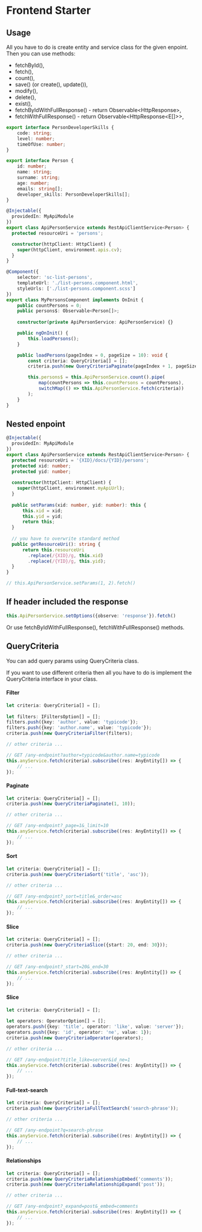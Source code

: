 # Frontend Starter

## Usage
   All you have to do is create entity and service class for the given enpoint. Then you can use methods:
   
   * fetchById(),  
   * fetch(),  
   * count(),  
   * save() (or create(), update()),  
   * modify(),  
   * delete(),  
   * exist(),  
   * fetchByIdWithFullResponse()  - return Observable<HttpResponse<E>>,   
   * fetchWithFullResponse()  - return Observable<HttpResponse<E[]>>,   

 ```typescript
 export interface PersonDeveloperSkills {
     code: string;
     level: number;
     timeOfUse: number;
 }
 
 export interface Person {
     id: number;
     name: string;
     surname: string;
     age: number;
     emails: string[];
     developer_skills: PersonDeveloperSkills[];
 }
 ```

```typescript
@Injectable({
  providedIn: MyApiModule
})
export class ApiPersonService extends RestApiClientService<Person> {
  protected resourceUri = 'persons';

  constructor(httpClient: HttpClient) {
    super(httpClient, environment.apis.cv);
  }
}
```

```typescript
@Component({
    selector: 'sc-list-persons',
    templateUrl: './list-persons.component.html',
    styleUrls: ['./list-persons.component.scss']
})
export class MyPersonsComponent implements OnInit {
    public countPersons = 0;
    public persons$: Observable<Person[]>;
    
    constructor(private ApiPersonService: ApiPersonService) {}

    public ngOnInit() {
        this.loadPersons();
    }

    public loadPersons(pageIndex = 0, pageSize = 10): void {
        const criteria: QueryCriteria[] = [];
        criteria.push(new QueryCriteriaPaginate(pageIndex + 1, pageSize));

        this.persons$ = this.ApiPersonService.count().pipe(
            map(countPersons => this.countPersons = countPersons),
            switchMap(() => this.ApiPersonService.fetch(criteria))
        );
    }
}
```

## Nested enpoint

```typescript
@Injectable({
  providedIn: MyApiModule
})
export class ApiPersonService extends RestApiClientService<Person> {
  protected resourceUri = '{XID}/docs/{YID}/persons';
  protected xid: number;
  protected yid: number;
  
  constructor(httpClient: HttpClient) {
    super(httpClient, environment.myApiUrl);
  }
  
  public setParams(xid: number, yid: number): this {
      this.xid = xid;
      this.yid = yid;
      return this;
  }
  
  // you have to overwrite standard method
  public getResourceUri(): string {
      return this.resourceUri
        .replace(/{XID}/g, this.xid)
        .replace(/{YID}/g, this.yid);
  }
}

// this.ApiPersonService.setParams(1, 2).fetch()
```
## If header included the response

```typescript
this.ApiPersonService.setOptions({observe: 'response'}).fetch()
```

Or use fetchByIdWithFullResponse(), fetchWithFullResponse() methods.

## QueryCriteria

You can add query params using QueryCriteria class.

If you want to use different criteria then all you have to do is 
implement the QueryCriteria interface in your class.


#### Filter ####

```typescript
let criteria: QueryCriteria[] = [];
    
let filters: IFiltersOption[] = []; 
filters.push({key: 'author', value: 'typicode'});
filters.push({key: 'author.name', value: 'typicode'});
criteria.push(new QueryCriteriaFilter(filters);

// other criteria ...

// GET /any-endpoint?author=typicode&author.name=typicode
this.anyService.fetch(criteria).subscribe((res: AnyEntity[]) => {
    // ...
});
```

#### Paginate ####

```typescript
let criteria: QueryCriteria[] = [];
criteria.push(new QueryCriteriaPaginate(1, 10));

// other criteria ...

// GET /any-endpoint?_page=1&_limit=10
this.anyService.fetch(criteria).subscribe((res: AnyEntity[]) => {
    // ...
});
```
#### Sort ####

```typescript
let criteria: QueryCriteria[] = [];
criteria.push(new QueryCriteriaSort('title', 'asc'));

// other criteria ...

// GET /any-endpoint?_sort=title&_order=asc
this.anyService.fetch(criteria).subscribe((res: AnyEntity[]) => {
    // ...
});
```

#### Slice #### 

```typescript
let criteria: QueryCriteria[] = [];
criteria.push(new QueryCriteriaSlice({start: 20, end: 30}));

// other criteria ...

// GET /any-endpoint?_start=20&_end=30
this.anyService.fetch(criteria).subscribe((res: AnyEntity[]) => {
    // ...
});
```

#### Slice #### 

```typescript
let criteria: QueryCriteria[] = [];
    
let operators: OperatorOption[] = []; 
operators.push({key: 'title', operator: 'like', value: 'server'});
operators.push({key: 'id', operator: 'ne', value: 1});
criteria.push(new QueryCriteriaOperator(operators);

// other criteria ...

// GET /any-endpoint?title_like=server&id_ne=1
this.anyService.fetch(criteria).subscribe((res: AnyEntity[]) => {
    // ...
});
```

#### Full-text-search #### 

```typescript
let criteria: QueryCriteria[] = [];
criteria.push(new QueryCriteriaFullTextSearch('search-phrase'));

// other criteria ...

// GET /any-endpoint?q=search-phrase
this.anyService.fetch(criteria).subscribe((res: AnyEntity[]) => {
    // ...
});
```

#### Relationships #### 

```typescript
let criteria: QueryCriteria[] = [];
criteria.push(new QueryCriteriaRelationshipEmbed('comments'));
criteria.push(new QueryCriteriaRelationshipExpand('post'));

// other criteria ...

// GET /any-endpoint?_expand=post&_embed=comments
this.anyService.fetch(criteria).subscribe((res: AnyEntity[]) => {
    // ...
});
```
